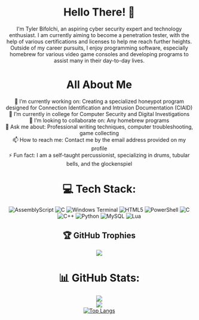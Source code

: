 <div align="center">
  
# Hello There! 👋
I'm Tyler Bifolchi, an aspiring cyber security expert and technology enthusiast. I am currently aiming to become a penetration tester, with the help of various
certifications and licenses to help me reach further heights. Outside of my career pursuits, I enjoy programming software, especially homebrew for various video
game consoles and developing programs to assist many in their day-to-day lives.

# All About Me
🔭 I’m currently working on: Creating a specialized honeypot program designed for Connection Identification and Intrusion Documentation (CIAID)<br>
🌱 I’m currently in college for Computer Security and Digital Investigations<br>
👯 I’m looking to collaborate on: Any homebrew programs<br>
💬 Ask me about: Professional writing techniques, computer troubleshooting, game collecting<br>
📫 How to reach me: Contact me by the email address provided on my profile<br>
⚡ Fun fact: I am a self-taught percussionist, specializing in drums, tubular bells, and the glockenspiel<br>

# 💻 Tech Stack:
![AssemblyScript](https://img.shields.io/badge/assembly%20script-%23000000.svg?style=for-the-badge&logo=assemblyscript&logoColor=white) ![C](https://img.shields.io/badge/c-%2300599C.svg?style=for-the-badge&logo=c&logoColor=white) ![Windows Terminal](https://img.shields.io/badge/Windows%20Terminal-%234D4D4D.svg?style=for-the-badge&logo=windows-terminal&logoColor=white) ![HTML5](https://img.shields.io/badge/html5-%23E34F26.svg?style=for-the-badge&logo=html5&logoColor=white) ![PowerShell](https://img.shields.io/badge/PowerShell-%235391FE.svg?style=for-the-badge&logo=powershell&logoColor=white) ![C](https://img.shields.io/badge/c-%2300599C.svg?style=for-the-badge&logo=c&logoColor=white) ![C++](https://img.shields.io/badge/c++-%2300599C.svg?style=for-the-badge&logo=c%2B%2B&logoColor=white) ![Python](https://img.shields.io/badge/python-3670A0?style=for-the-badge&logo=python&logoColor=ffdd54) ![MySQL](https://img.shields.io/badge/mysql-4479A1.svg?style=for-the-badge&logo=mysql&logoColor=white) ![Lua](https://img.shields.io/badge/lua-%232C2D72.svg?style=for-the-badge&logo=lua&logoColor=white)
<br>

## 🏆 GitHub Trophies
![](https://github-profile-trophy.vercel.app/?username=tenor-z&theme=radical&no-frame=false&no-bg=false&margin-w=4)

# 📊 GitHub Stats:
![](https://github-readme-stats.vercel.app/api?username=tenor-z&theme=dark&hide_border=false&include_all_commits=true&count_private=false)<br/>
![](https://github-readme-streak-stats.herokuapp.com/?user=tenor-z&theme=dark&hide_border=false)<br/>
[![Top Langs](https://github-readme-stats.vercel.app/api/top-langs/?username=tenor-z)](https://github.com/Tenor-Z/github-readme-stats)



